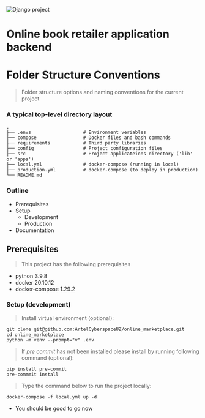 ![Django project](https://gitlab.com/Bobur/book.git)

Online book retailer application backend
============================



Folder Structure Conventions
============================

> Folder structure options and naming conventions for the current project

### A typical top-level directory layout

    .
    ├── .envs                   # Environment veriables
    ├── compose                 # Docker files and bash commands
    ├── requirements            # Third party libraries
    ├── config                  # Project configuration files 
    ├── src                     # Project applicateions directory ('lib' or 'apps') 
    ├── local.yml               # docker-compose (running in local)
    ├── production.yml          # docker-compose (to deploy in production)
    └── README.md

### Outline

- Prerequisites
- Setup
    - Development
    - Production
- Documentation

## Prerequisites

> This project has the following prerequisites

- python 3.9.8
- docker 20.10.12
- docker-compose 1.29.2

### Setup (development)


> Install virtual environment (optional):

```
git clone git@github.com:ArtelCyberspaceUZ/online_marketplace.git
cd online_marketplace
python -m venv --prompt="v" .env
```

>If *pre commit* has not been installed please install by running following command (optional):

```
pip install pre-commit
pre-commmit install
```

> Type the command below to run the project locally:

```
docker-compose -f local.yml up -d
```

- You should be good to go now
